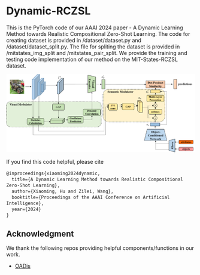 # Dynamic-RCZSL
This is the PyTorch code of our AAAI 2024 paper - A Dynamic Learning Method towards Realistic Compositional Zero-Shot Learning.
The code for creating dataset is provided in /dataset/dataset.py and /dataset/dataset_split.py.
The file for spliting the dataset is provided in /mitstates_img_split and /mitstates_pair_split.
We provide the training and testing code implementation of our method on the MIT-States-RCZSL dataset.

<p align="center">
  <img src="fig.png" />
</p>

If you find this code helpful, please cite
```
@inproceedings{xiaoming2024dynamic,
  title={A Dynamic Learning Method towards Realistic Compositional Zero-Shot Learning},
  author={Xiaoming, Hu and Zilei, Wang},
  booktitle={Proceedings of the AAAI Conference on Artificial Intelligence},
  year={2024}
}

```
## Acknowledgment
We thank the following repos providing helpful components/functions in our work.

- [OADis](https://github.com/nirat1606/OADis)
